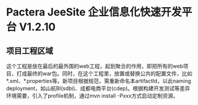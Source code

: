 # Pactera JeeSite 企业信息化快速开发平台 V1.2.10

## 项目工程区域
这个工程是放在最后的最外围的web工程，起到聚合的作用，即把所有的web项目，打成最终的war包。同时，在这个工程里，放置或替换公共的配置文件，比如*.xml、*.properties等。新项目根据规范，需重新命名本artifactId，以此naming deployment，如山航BI(sdbi)、成都电商平台(cdep)。根据构建开发测试等差异环境需要，引入了profile机制，通过mvn install -Pxxx方式启动定制资源。
